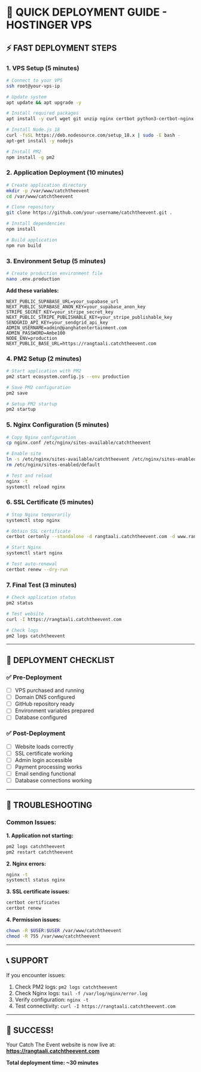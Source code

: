 # 🚀 **QUICK DEPLOYMENT GUIDE - HOSTINGER VPS**

## ⚡ **FAST DEPLOYMENT STEPS**

### **1. VPS Setup (5 minutes)**
```bash
# Connect to your VPS
ssh root@your-vps-ip

# Update system
apt update && apt upgrade -y

# Install required packages
apt install -y curl wget git unzip nginx certbot python3-certbot-nginx

# Install Node.js 18
curl -fsSL https://deb.nodesource.com/setup_18.x | sudo -E bash -
apt-get install -y nodejs

# Install PM2
npm install -g pm2
```

### **2. Application Deployment (10 minutes)**
```bash
# Create application directory
mkdir -p /var/www/catchtheevent
cd /var/www/catchtheevent

# Clone repository
git clone https://github.com/your-username/catchtheevent.git .

# Install dependencies
npm install

# Build application
npm run build
```

### **3. Environment Setup (5 minutes)**
```bash
# Create production environment file
nano .env.production
```

**Add these variables:**
```env
NEXT_PUBLIC_SUPABASE_URL=your_supabase_url
NEXT_PUBLIC_SUPABASE_ANON_KEY=your_supabase_anon_key
STRIPE_SECRET_KEY=your_stripe_secret_key
NEXT_PUBLIC_STRIPE_PUBLISHABLE_KEY=your_stripe_publishable_key
SENDGRID_API_KEY=your_sendgrid_api_key
ADMIN_USERNAME=admin@panghatentertainment.com
ADMIN_PASSWORD=Ambe100
NODE_ENV=production
NEXT_PUBLIC_BASE_URL=https://rangtaali.catchtheevent.com
```

### **4. PM2 Setup (2 minutes)**
```bash
# Start application with PM2
pm2 start ecosystem.config.js --env production

# Save PM2 configuration
pm2 save

# Setup PM2 startup
pm2 startup
```

### **5. Nginx Configuration (5 minutes)**
```bash
# Copy Nginx configuration
cp nginx.conf /etc/nginx/sites-available/catchtheevent

# Enable site
ln -s /etc/nginx/sites-available/catchtheevent /etc/nginx/sites-enabled/
rm /etc/nginx/sites-enabled/default

# Test and reload
nginx -t
systemctl reload nginx
```

### **6. SSL Certificate (5 minutes)**
```bash
# Stop Nginx temporarily
systemctl stop nginx

# Obtain SSL certificate
certbot certonly --standalone -d rangtaali.catchtheevent.com -d www.rangtaali.catchtheevent.com

# Start Nginx
systemctl start nginx

# Test auto-renewal
certbot renew --dry-run
```

### **7. Final Test (3 minutes)**
```bash
# Check application status
pm2 status

# Test website
curl -I https://rangtaali.catchtheevent.com

# Check logs
pm2 logs catchtheevent
```

---

## 🎯 **DEPLOYMENT CHECKLIST**

### **✅ Pre-Deployment**
- [ ] VPS purchased and running
- [ ] Domain DNS configured
- [ ] GitHub repository ready
- [ ] Environment variables prepared
- [ ] Database configured

### **✅ Post-Deployment**
- [ ] Website loads correctly
- [ ] SSL certificate working
- [ ] Admin login accessible
- [ ] Payment processing works
- [ ] Email sending functional
- [ ] Database connections working

---

## 🚨 **TROUBLESHOOTING**

### **Common Issues:**

**1. Application not starting:**
```bash
pm2 logs catchtheevent
pm2 restart catchtheevent
```

**2. Nginx errors:**
```bash
nginx -t
systemctl status nginx
```

**3. SSL certificate issues:**
```bash
certbot certificates
certbot renew
```

**4. Permission issues:**
```bash
chown -R $USER:$USER /var/www/catchtheevent
chmod -R 755 /var/www/catchtheevent
```

---

## 📞 **SUPPORT**

If you encounter issues:
1. Check PM2 logs: `pm2 logs catchtheevent`
2. Check Nginx logs: `tail -f /var/log/nginx/error.log`
3. Verify configuration: `nginx -t`
4. Test connectivity: `curl -I https://rangtaali.catchtheevent.com`

---

## 🎉 **SUCCESS!**

Your Catch The Event website is now live at:
**https://rangtaali.catchtheevent.com**

**Total deployment time: ~30 minutes** 